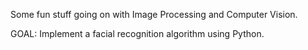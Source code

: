 Some fun stuff going on with Image Processing and Computer Vision.

GOAL:
Implement a facial recognition algorithm using Python.